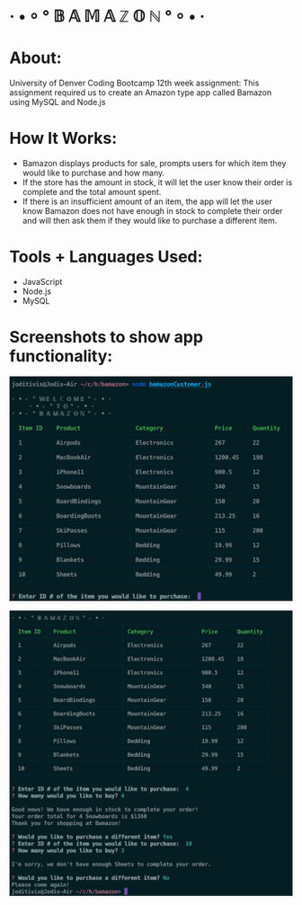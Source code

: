 # · • ⸰ ° 𝔹 𝔸 𝕄 𝔸 ℤ 𝕆 ℕ ° ⸰ • ·

# About:
University of Denver Coding Bootcamp 12th week assignment: This assignment required us to create an Amazon type app called Bamazon using MySQL and Node.js

# How It Works:
- Bamazon displays products for sale, prompts users for which item they would like to purchase and how many.
- If the store has the amount in stock, it will let the user know their order is complete and the total amount spent.
- If there is an insufficient amount of an item, the app will let the user know Bamazon does not have enough in stock to complete their order and will then ask them if they would like to purchase a different item.

# Tools + Languages Used:
* JavaScript
* Node.js
* MySQL

# Screenshots to show app functionality:
![Image](screenshots/bam1.png)

![Image](screenshots/bam6.png)